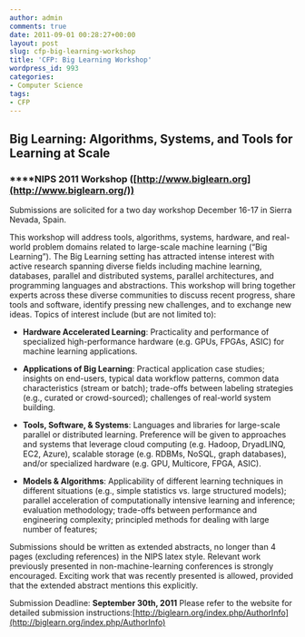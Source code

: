 ```yaml
---
author: admin
comments: true
date: 2011-09-01 00:28:27+00:00
layout: post
slug: cfp-big-learning-workshop
title: 'CFP: Big Learning Workshop'
wordpress_id: 993
categories:
- Computer Science
tags:
- CFP
---
```


## **Big Learning: Algorithms, Systems, and Tools for Learning at Scale**




### ******NIPS 2011 Workshop ([http://www.biglearn.org](http://www.biglearn.org/))**


Submissions are solicited for a two day workshop December 16-17 in Sierra Nevada, Spain.

This workshop will address tools, algorithms, systems, hardware, and real-world problem domains related to large-scale machine learning (“Big Learning”). The Big Learning setting has attracted intense interest with active research spanning diverse fields including machine learning, databases, parallel and distributed systems, parallel architectures, and programming languages and abstractions. This workshop will bring together experts across these diverse communities to discuss recent progress, share tools and software, identify pressing new challenges, and to exchange new ideas. Topics of interest include (but are not limited to):



	
  * **Hardware Accelerated Learning**: Practicality and performance of specialized high-performance hardware (e.g. GPUs, FPGAs, ASIC) for machine learning applications.

	
  * **Applications of Big Learning**: Practical application case studies; insights on end-users, typical data workflow patterns, common data characteristics (stream or batch); trade-offs between labeling strategies (e.g., curated or crowd-sourced); challenges of real-world system building.

	
  * **Tools, Software, & Systems**: Languages and libraries for large-scale parallel or distributed learning. Preference will be given to approaches and systems that leverage cloud computing (e.g. Hadoop, DryadLINQ, EC2, Azure), scalable storage (e.g. RDBMs, NoSQL, graph databases), and/or specialized hardware (e.g. GPU, Multicore, FPGA, ASIC).

	
  * **Models & Algorithms**: Applicability of different learning techniques in different situations (e.g., simple statistics vs. large structured models); parallel acceleration of computationally intensive learning and inference; evaluation methodology; trade-offs between performance and engineering complexity; principled methods for dealing with large number of features;


Submissions should be written as extended abstracts, no longer than 4 pages (excluding references) in the NIPS latex style. Relevant work previously presented in non-machine-learning conferences is strongly encouraged. Exciting work that was recently presented is allowed, provided that the extended abstract mentions this explicitly.

Submission Deadline: **September 30th, 2011**
Please refer to the website for detailed submission instructions:[http://biglearn.org/index.php/AuthorInfo](http://biglearn.org/index.php/AuthorInfo)
